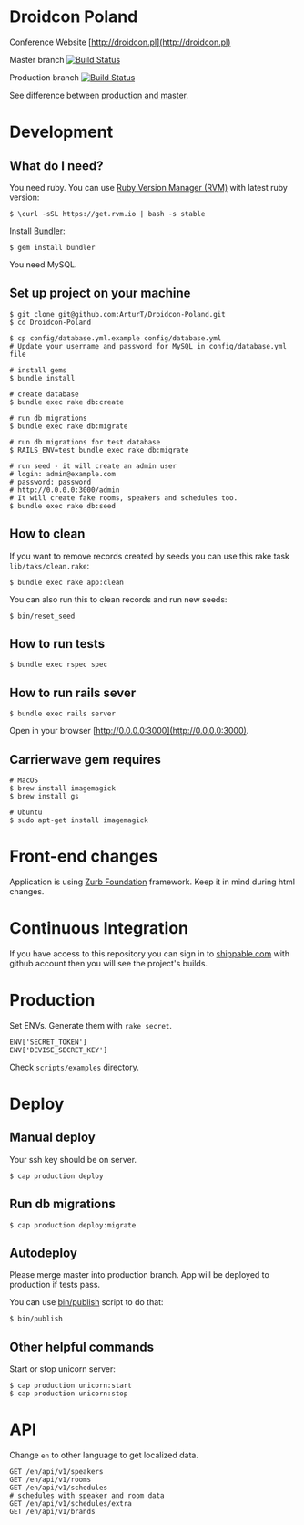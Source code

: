 # Droidcon Poland

Conference Website
[http://droidcon.pl](http://droidcon.pl)

Master branch [![Build Status](https://api.shippable.com/projects/540e77c53479c5ea8f9e91dd/badge?branchName=master)](https://app.shippable.com/projects/540e77c53479c5ea8f9e91dd/builds/latest)

Production branch [![Build Status](https://api.shippable.com/projects/540e77c53479c5ea8f9e91dd/badge?branchName=production)](https://app.shippable.com/projects/540e77c53479c5ea8f9e91dd/builds/latest)

See difference between [production and master](https://github.com/ArturT/Droidcon-Poland/compare/production...master).


# Development

## What do I need?

You need ruby. You can use [Ruby Version Manager (RVM)](http://rvm.io) with latest ruby version:

    $ \curl -sSL https://get.rvm.io | bash -s stable

Install [Bundler](http://bundler.io):

    $ gem install bundler

You need MySQL.

## Set up project on your machine

    $ git clone git@github.com:ArturT/Droidcon-Poland.git
    $ cd Droidcon-Poland

    $ cp config/database.yml.example config/database.yml
    # Update your username and password for MySQL in config/database.yml file

    # install gems
    $ bundle install

    # create database
    $ bundle exec rake db:create

    # run db migrations
    $ bundle exec rake db:migrate

    # run db migrations for test database
    $ RAILS_ENV=test bundle exec rake db:migrate

    # run seed - it will create an admin user
    # login: admin@example.com
    # password: password
    # http://0.0.0.0:3000/admin
    # It will create fake rooms, speakers and schedules too.
    $ bundle exec rake db:seed

## How to clean

If you want to remove records created by seeds you can use this rake task `lib/taks/clean.rake`:

    $ bundle exec rake app:clean

You can also run this to clean records and run new seeds:

    $ bin/reset_seed

## How to run tests

    $ bundle exec rspec spec

## How to run rails sever

    $ bundle exec rails server

Open in your browser [http://0.0.0.0:3000](http://0.0.0.0:3000).

## Carrierwave gem requires

    # MacOS
    $ brew install imagemagick
    $ brew install gs

    # Ubuntu
    $ sudo apt-get install imagemagick

# Front-end changes

Application is using [Zurb Foundation](http://foundation.zurb.com/docs/) framework. Keep it in mind during html changes.

# Continuous Integration

If you have access to this repository you can sign in to [shippable.com](https://shippable.com) with github account then you will see the project's builds.

# Production

Set ENVs. Generate them with `rake secret`.

    ENV['SECRET_TOKEN']
    ENV['DEVISE_SECRET_KEY']

Check `scripts/examples` directory.


# Deploy

## Manual deploy

Your ssh key should be on server.

    $ cap production deploy

## Run db migrations

    $ cap production deploy:migrate


## Autodeploy

Please merge master into production branch. App will be deployed to production if tests pass.

You can use [bin/publish](bin/publish) script to do that:

    $ bin/publish


## Other helpful commands

Start or stop unicorn server:

    $ cap production unicorn:start
    $ cap production unicorn:stop


# API

Change `en` to other language to get localized data.

    GET /en/api/v1/speakers
    GET /en/api/v1/rooms
    GET /en/api/v1/schedules
    # schedules with speaker and room data
    GET /en/api/v1/schedules/extra
    GET /en/api/v1/brands
